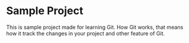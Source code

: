 # Sample Project
This is sample project made for learning Git. How Git works,
that means how it track the changes in your project and other feature of Git. 
